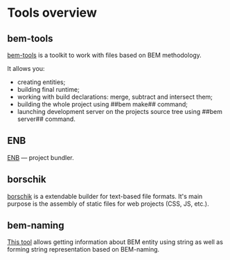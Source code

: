 # Tools overview

## bem-tools
[bem-tools](/tools/bem/bem-tools) is a toolkit to work with files
based on BEM methodology.

It allows you:
* creating entities;
* building final runtime;
* working with build declarations: merge, subtract and intersect them;
* building the whole project using ##bem make## command;
* launching development server on the projects source tree using ##bem server## command.

## ENB
[ENB](/tools/bem/enb-bem/) — project bundler.

## borschik
[borschik](/tools/optimizers/borschik) is a extendable builder for text-based file formats.
It's main purpose is the assembly of static files for web projects (CSS, JS, etc.).

## bem-naming
[This tool](/tools/bem/bem-naming/) allows getting information about BEM entity using string as well as forming string representation based on BEM-naming.
